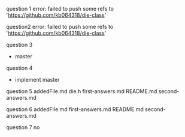 question 1
error: failed to push some refs to 'https://github.com/kb064318/die-class'

question2
error: failed to push some refs to 'https://github.com/kb064318/die-class'

question 3
* master

question 4
* implement
master


question 5
addedFile.md  die.h  first-answers.md  README.md  second-answers.md

question 6
addedFile.md  first-answers.md	README.md  second-answers.md

question 7
no
